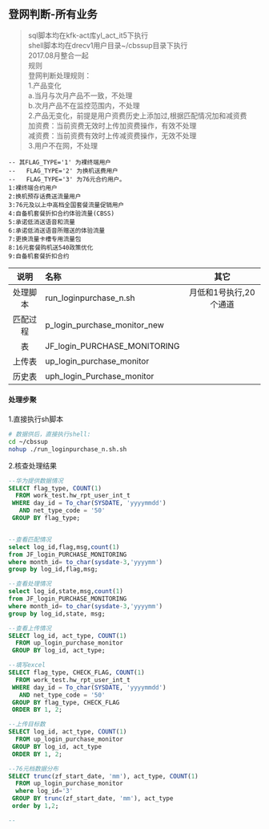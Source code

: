 ## 登网判断-所有业务

> sql脚本均在kfk-act库yl\_act\_it5下执行  
> shell脚本均在drecv1用户目录~/cbssup目录下执行  
> 2017.08月整合一起  
> 规则  
>   登网判断处理规则：  
>     1.产品变化  
>         a.当月与次月产品不一致，不处理  
>         b.次月产品不在监控范围内，不处理  
>     2.产品无变化，前提是用户资费历史上添加过,根据匹配情况加和减资费  
>         加资费：当前资费无效时上传加资费操作，有效不处理  
>         减资费：当前资费有效时上传减资费操作，无效不处理  
>     3.用户不在网，不处理

```
-- 其FLAG_TYPE='1' 为裸终端用户
--   FLAG_TYPE='2' 为换机送费用户
--   FLAG_TYPE='3' 为76元合约用户。
1:裸终端合约用户 
2:换机预存话费送流量用户  
3:76元及以上中高档全国套餐流量促销用户 
4:自备机套餐折扣合约体验流量(CBSS) 
5:承诺低消送语音和流量 
6:承诺低消送语音所赠送的体验流量 
7:更换流量卡槽专用流量包
8:16元套餐购机送540政策优化  
9:自备机套餐折扣合约
```

| 说明 | 名称 | 其它 |
| :---: | :--- | :---: |
| 处理脚本 | run\_loginpurchase\_n.sh | 月低和1号执行,20个通道 |
| 匹配过程 | p\_login\_purchase\_monitor\_new |  |
| 表 | JF\_login\_PURCHASE\_MONITORING |  |
| 上传表 | up\_login\_purchase\_monitor |  |
| 历史表 | uph\_login\_Purchase\_monitor |  |

#### 处理步聚

1.直接执行sh脚本

```sh
# 数据供后，直接执行shell:
cd ~/cbssup
nohup ./run_loginpurchase_n.sh.sh
```

2.核查处理结果

```sql
--华为提供数据情况
SELECT flag_type, COUNT(1)
  FROM work_test.hw_rpt_user_int_t
 WHERE day_id = To_char(SYSDATE, 'yyyymmdd')
   AND net_type_code = '50'
 GROUP BY flag_type;


--查看匹配情况
select log_id,flag,msg,count(1) 
from JF_login_PURCHASE_MONITORING 
where month_id= to_char(sysdate-3,'yyyymm')
group by log_id,flag,msg;

--查看处理情况
select log_id,state,msg,count(1) 
from JF_login_PURCHASE_MONITORING 
where month_id= to_char(sysdate-3,'yyyymm')
group by log_id,state, msg;

--查看上传情况
SELECT log_id, act_type, COUNT(1)
  FROM up_login_purchase_monitor
 GROUP BY log_id, act_type;

--填写excel
SELECT flag_type, CHECK_FLAG, COUNT(1)
  FROM work_test.hw_rpt_user_int_t
 WHERE day_id = To_char(SYSDATE, 'yyyymmdd')
   AND net_type_code = '50'
 GROUP BY flag_type, CHECK_FLAG
 ORDER BY 1, 2;

--上传目标数
SELECT log_id, act_type, COUNT(1)
  FROM up_login_purchase_monitor
 GROUP BY log_id, act_type
 ORDER BY 1, 2;

--76元档数据分布
SELECT trunc(zf_start_date, 'mm'), act_type, COUNT(1)
  FROM up_login_purchase_monitor
  where log_id='3'
 GROUP BY trunc(zf_start_date, 'mm'), act_type
 order by 1,2;

--
```



